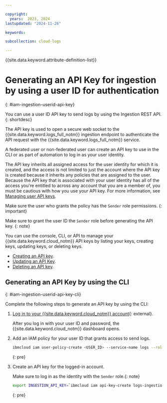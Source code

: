 ```yaml
---

copyright:
  years:  2023, 2024
lastupdated: "2024-11-26"

keywords:

subcollection: cloud-logs

---
```


{{site.data.keyword.attribute-definition-list}}

# Generating an API Key for ingestion by using a user ID for authentication
{: #iam-ingestion-userid-api-key}

You can use a user ID API key to send logs by using the Ingestion REST API.
{: shortdesc}

The API key is used to open a secure web socket to the {{site.data.keyword.logs_full_notm}} ingestion endpoint to authenticate the API request with the {{site.data.keyword.logs_full_notm}} service.

A federated user or non-federated user can create an API key to use in the CLI or as part of automation to log in as your user identity.

The API key inherits all assigned access for the user identity for which it is created, and the access is not limited to just the account where the API key is created because it inherits any policies that are assigned to the user. Because the API key that is associated with your user identity has all of the access you're entitled to across any account that you are a member of, you must be cautious with how you use your API key. For more information, see [Managing user API keys](/docs/account?topic=account-userapikey).

Make sure the user who grants the policy has the `Sender` role permissions.
{: important}

Make sure to grant the user ID the `Sender` role before generating the API key.
{: note}

You can use the console, CLI, or API to manage your {{site.data.keyword.cloud_notm}} API keys by listing your keys, creating keys, updating keys, or deleting keys.

- [Creating an API key](/docs/account?topic=account-userapikey&interface=ui#create_user_key).
- [Updating an API Key](/docs/account?topic=account-userapikey&interface=ui#update_user_key).
- [Deleting an API key](/docs/account?topic=account-userapikey&interface=ui#delete_user_key).


## Generating an API Key by using the CLI
{: #iam-ingestion-userid-api-key-cli}

Complete the following steps to generate an API key by using the CLI:

1. [Log in to your {{site.data.keyword.cloud_notm}} account](https://cloud.ibm.com/login){: external}.

    After you log in with your user ID and password, the {{site.data.keyword.cloud_notm}} dashboard opens.

2. Add an IAM policy for your user ID that grants access to send logs.

    ```sh
    ibmcloud iam user-policy-create <USER_ID> --service-name logs --roles Sender
    ```
    {: pre}

3. Create an API key for the logged-in account.

    Make sure to log in as the identity with the `Sender` role.{: note}

    ```sh
    export INGESTION_API_KEY=`ibmcloud iam api-key-create logs-ingestion --output json | jq -r '.apikey'`
    ```
    {: pre}
